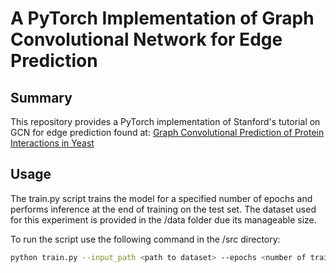 # A PyTorch Implementation of Graph Convolutional Network for Edge Prediction

## Summary
This repository provides a PyTorch implementation of Stanford's tutorial on GCN for edge prediction found at: [Graph Convolutional Prediction of Protein Interactions in Yeast](http://snap.stanford.edu/deepnetbio-ismb/ipynb/Graph+Convolutional+Prediction+of+Protein+Interactions+in+Yeast.html)

## Usage
The train.py script trains the model for a specified number of epochs and performs inference at the end of training on the test set. The dataset used for this experiment is provided in the /data folder due its manageable size. 

To run the script use the following command in the /src directory:

```sh
python train.py --input_path <path to dataset> --epochs <number of training epochs> --learning_rate <well, LR :)> --model_path <path to save the trained model to> --hidden_dim <hidden layer dimension> --output_dim <graph embedding dimension>
```